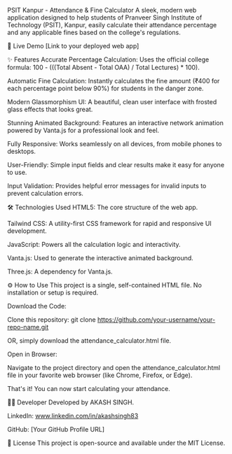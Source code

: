 PSIT Kanpur - Attendance & Fine Calculator
A sleek, modern web application designed to help students of Pranveer Singh Institute of Technology (PSIT), Kanpur, easily calculate their attendance percentage and any applicable fines based on the college's regulations.

<!-- It's highly recommended to replace this with an actual screenshot of your app! -->

🚀 Live Demo
[Link to your deployed web app] <!-- Add the link once you deploy it on services like Netlify, Vercel, or GitHub Pages -->

✨ Features
Accurate Percentage Calculation: Uses the official college formula: 100 - (((Total Absent - Total OAA) / Total Lectures) * 100).

Automatic Fine Calculation: Instantly calculates the fine amount (₹400 for each percentage point below 90%) for students in the danger zone.

Modern Glassmorphism UI: A beautiful, clean user interface with frosted glass effects that looks great.

Stunning Animated Background: Features an interactive network animation powered by Vanta.js for a professional look and feel.

Fully Responsive: Works seamlessly on all devices, from mobile phones to desktops.

User-Friendly: Simple input fields and clear results make it easy for anyone to use.

Input Validation: Provides helpful error messages for invalid inputs to prevent calculation errors.

🛠️ Technologies Used
HTML5: The core structure of the web app.

Tailwind CSS: A utility-first CSS framework for rapid and responsive UI development.

JavaScript: Powers all the calculation logic and interactivity.

Vanta.js: Used to generate the interactive animated background.

Three.js: A dependency for Vanta.js.

⚙️ How to Use
This project is a single, self-contained HTML file. No installation or setup is required.

Download the Code:

Clone this repository: git clone https://github.com/your-username/your-repo-name.git

OR, simply download the attendance_calculator.html file.

Open in Browser:

Navigate to the project directory and open the attendance_calculator.html file in your favorite web browser (like Chrome, Firefox, or Edge).

That's it! You can now start calculating your attendance.

🧑‍💻 Developer
Developed by AKASH SINGH.

LinkedIn: www.linkedin.com/in/akashsingh83

GitHub: [Your GitHub Profile URL] <!-- Add your GitHub profile link here -->

📜 License
This project is open-source and available under the MIT License.
